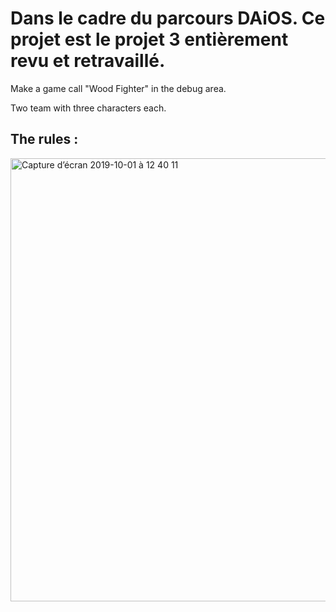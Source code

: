 # Dans le cadre du parcours DAiOS. Ce projet est le projet 3 entièrement revu et retravaillé.


Make a game call "Wood Fighter" in the debug area.

Two team with three characters each. 

## The rules :
<img width="709" alt="Capture d’écran 2019-10-01 à 12 40 11" src="https://user-images.githubusercontent.com/39524369/65955519-9d56cb00-e448-11e9-8103-b8ae48eb89ba.png">
